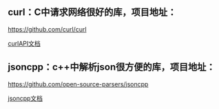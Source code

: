 ## curl：C中请求网络很好的库，项目地址：

https://github.com/curl/curl


[curlAPI文档](https://curl.se/libcurl/c/)

## jsoncpp：c++中解析json很方便的库，项目地址：

https://github.com/open-source-parsers/jsoncpp

[jsoncpp文档](http://open-source-parsers.github.io/jsoncpp-docs/doxygen/index.html)

